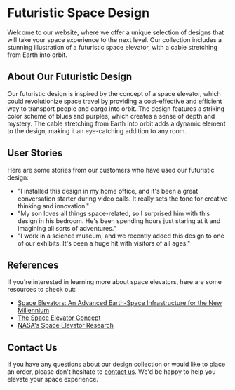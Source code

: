 <!--font:Poppins-->

# Futuristic Space Design

Welcome to our website, where we offer a unique selection of designs that will take your space experience to the next level. Our collection includes a stunning illustration of a futuristic space elevator, with a cable stretching from Earth into orbit.

## About Our Futuristic Design

Our futuristic design is inspired by the concept of a space elevator, which could revolutionize space travel by providing a cost-effective and efficient way to transport people and cargo into orbit. The design features a striking color scheme of blues and purples, which creates a sense of depth and mystery. The cable stretching from Earth into orbit adds a dynamic element to the design, making it an eye-catching addition to any room.

## User Stories

Here are some stories from our customers who have used our futuristic design:

-   "I installed this design in my home office, and it's been a great conversation starter during video calls. It really sets the tone for creative thinking and innovation."
-   "My son loves all things space-related, so I surprised him with this design in his bedroom. He's been spending hours just staring at it and imagining all sorts of adventures."
-   "I work in a science museum, and we recently added this design to one of our exhibits. It's been a huge hit with visitors of all ages."

## References

If you're interested in learning more about space elevators, here are some resources to check out:

-   [Space Elevators: An Advanced Earth-Space Infrastructure for the New Millennium](#)
-   [The Space Elevator Concept](#)
-   [NASA's Space Elevator Research](#)

## Contact Us

If you have any questions about our design collection or would like to place an order, please don't hesitate to [contact us](#). We'd be happy to help you elevate your space experience.

<!--

Write me content for website with wallpaper which alt text is:

"An illustration of a futuristic space elevator, with a cable stretching from Earth into orbit."

The name/title of the page should not be 1:1 copy of the alt text but rather a real content of the website which is using this wallpaper.

- Use markdown format
- Start with heading
- Heading should be short and concise
- The content should look like a real website
- The website should not be about the wallpaper, wallpaper is just a related background
- Heading should be contain work "wallpaper" or "background"
- Include real sections like references, contact, user stories, etc. use things relevant to the page purpose.
- Feel free to use structure like headings, bullets, numbering, blockquotes, paragraphs, horizontal lines, etc.
- You can use formatting like bold or _italic_
- You can include UTF-8 emojis
- Links should be only #hash anchors (and you can refer to the document itself)
- Do not include images


---


# Elevate Your Space Experience with a Futuristic Wallpaper

Welcome to our website, where we offer a unique selection of wallpapers that will take your space experience to the next level. Our collection includes a stunning illustration of a futuristic space elevator, with a cable stretching from Earth into orbit.

## About Our Futuristic Wallpaper

Our futuristic wallpaper is designed to spark your imagination and transport you to a world beyond our own. The illustration depicts a space elevator, a theoretical concept that could revolutionize space travel by providing a cost-effective and efficient way to transport people and cargo into orbit.

The wallpaper features a striking color scheme of blues and purples, which creates a sense of depth and mystery. The cable stretching from Earth into orbit adds a dynamic element to the design, making it an eye-catching addition to any room.

## User Stories

Here are some stories from our customers who have used our futuristic wallpaper:

- "I installed this wallpaper in my home office, and it's been a great conversation starter during video calls. It really sets the tone for creative thinking and innovation."
- "My son loves all things space-related, so I surprised him with this wallpaper in his bedroom. He's been spending hours just staring at it and imagining all sorts of adventures."
- "I work in a science museum, and we recently added this wallpaper to one of our exhibits. It's been a huge hit with visitors of all ages."

## References

If you're interested in learning more about space elevators, here are some resources to check out:

- [Space Elevators: An Advanced Earth-Space Infrastructure for the New Millennium](#)
- [The Space Elevator Concept](#)
- [NASA's Space Elevator Research](#)

## Contact Us

If you have any questions about our wallpaper collection or would like to place an order, please don't hesitate to [contact us](#). We'd be happy to help you elevate your space experience.


---


Heading should not include word "wallpaper". The website should not be about the wallpaper itself, wallpaper is just a related background, rewrite whole content.


---


# Elevate Your Space Experience with Futuristic Design

Welcome to our website, where we offer a unique selection of designs that will take your space experience to the next level. Our collection includes a stunning illustration of a futuristic space elevator, with a cable stretching from Earth into orbit.

## About Our Futuristic Design

Our futuristic design is inspired by the concept of a space elevator, which could revolutionize space travel by providing a cost-effective and efficient way to transport people and cargo into orbit. The design features a striking color scheme of blues and purples, which creates a sense of depth and mystery. The cable stretching from Earth into orbit adds a dynamic element to the design, making it an eye-catching addition to any room.

## User Stories

Here are some stories from our customers who have used our futuristic design:

- "I installed this design in my home office, and it's been a great conversation starter during video calls. It really sets the tone for creative thinking and innovation."
- "My son loves all things space-related, so I surprised him with this design in his bedroom. He's been spending hours just staring at it and imagining all sorts of adventures."
- "I work in a science museum, and we recently added this design to one of our exhibits. It's been a huge hit with visitors of all ages."

## References

If you're interested in learning more about space elevators, here are some resources to check out:

- [Space Elevators: An Advanced Earth-Space Infrastructure for the New Millennium](#)
- [The Space Elevator Concept](#)
- [NASA's Space Elevator Research](#)

## Contact Us

If you have any questions about our design collection or would like to place an order, please don't hesitate to [contact us](#). We'd be happy to help you elevate your space experience.


---


Write me a Google font which is best fitting for the website.

Pick from the list:
- Raleway
- Futura
- IBM Plex Sans
- Lobster
- Cormorant Garamond
- Cinzel
- Roboto
- Poppins
- Playfair Display
- Exo 2
- Cinzel Decorative
- Alegreya
- Montserrat
- Barlow Condensed
- Barlow Condensed
- Dancing Script
- Cabin
- Open Sans
- Great Vibes
- Orbitron
- Lato
- Inter


Write just the font name nothing else.


---


Poppins

-->
